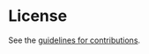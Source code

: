 # License

See the
[guidelines for contributions](https://github.com/richsalz/draft-rsalz-tls-analysis/blob/main/CONTRIBUTING.md).
